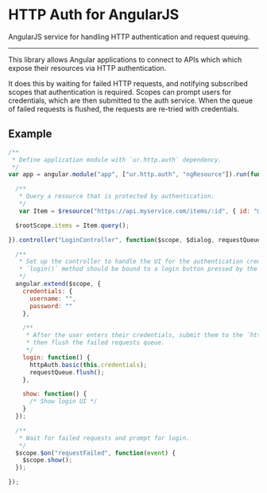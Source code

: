 # HTTP Auth for AngularJS

AngularJS service for handling HTTP authentication and request queuing.

---
This library allows Angular applications to connect to APIs which which expose their resources via HTTP authentication.

It does this by waiting for failed HTTP requests, and notifying subscribed scopes that authentication is required. Scopes can prompt users for credentials, which are then submitted to the auth service. When the queue of failed requests is flushed, the requests are re-tried with credentials.

## Example

```javascript
/**
 * Define application module with `ur.http.auth` dependency.
 */
var app = angular.module("app", ["ur.http.auth", "ngResource"]).run(function($resource) {

  /**
   * Query a resource that is protected by authentication.
   */
   var Item = $resource("https://api.myservice.com/items/:id", { id: "@id" });

  $rootScope.items = Item.query();

}).controller("LoginController", function($scope, $dialog, requestQueue, httpAuth) {

  /**
   * Set up the controller to handle the UI for the authentication credentials. The
   * `login()` method should be bound to a login button pressed by the user.
   */
  angular.extend($scope, {
    credentials: {
      username: "",
      password: ""
    },

    /**
     * After the user enters their credentials, submit them to the `httpAuth` service,
     * then flush the failed requests queue.
     */
    login: function() {
      httpAuth.basic(this.credentials);
      requestQueue.flush();
    },

    show: function() {
      /* Show login UI */
    }
  });

  /**
   * Wait for failed requests and prompt for login.
   */
  $scope.$on("requestFailed", function(event) {
    $scope.show();
  });

});
```
